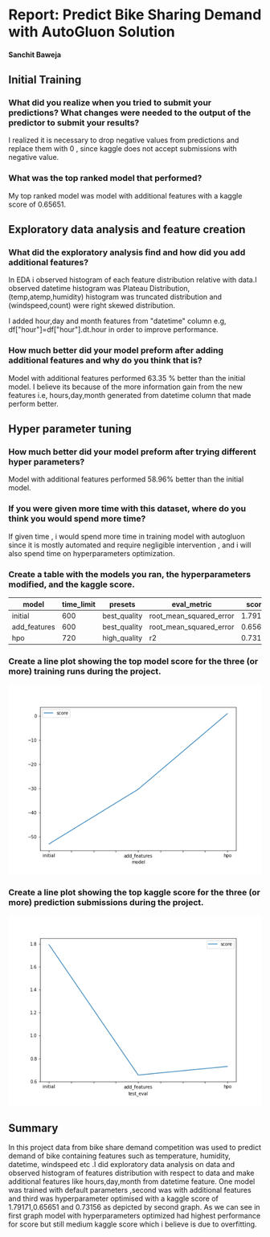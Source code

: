 # Report: Predict Bike Sharing Demand with AutoGluon Solution
#### Sanchit Baweja

## Initial Training
### What did you realize when you tried to submit your predictions? What changes were needed to the output of the predictor to submit your results?

I realized it is necessary to drop negative values from predictions and replace them with 0 , since kaggle does not accept submissions with negative value.

### What was the top ranked model that performed?

My top ranked model was model with additional features with a kaggle score of 0.65651.

## Exploratory data analysis and feature creation
### What did the exploratory analysis find and how did you add additional features?

In EDA i observed histogram of each feature distribution relative with data.I observed datetime histogram was Plateau Distribution, (temp,atemp,humidity) histogram was  truncated distribution and (windspeed,count) were right skewed distribution.

I added hour,day and month features from "datetime" column e.g, df["hour"]=df["hour"].dt.hour in order to improve performance.

### How much better did your model preform after adding additional features and why do you think that is?
Model with additional features performed 63.35 % better than the initial model. I believe its because of the more information gain from the new features i.e, hours,day,month generated from datetime column that made perform better.

## Hyper parameter tuning
### How much better did your model preform after trying different hyper parameters?
Model with additional features performed 58.96% better than the initial model.

### If you were given more time with this dataset, where do you think you would spend more time?
If given time , i would spend more time in training model with autogluon since it is mostly automated and require negligible intervention , and i will also spend time on hyperparameters optimization.

### Create a table with the models you ran, the hyperparameters modified, and the kaggle score.
|model|time_limit|presets|eval_metric|score|
|--|--|--|--|--|
|initial|600|best_quality|root_mean_squared_error|1.79171| 			
|add_features|600|best_quality|root_mean_squared_error|0.65651| 	
|hpo|720|high_quality|r2|0.73156|			

### Create a line plot showing the top model score for the three (or more) training runs during the project.



![model_train_score.png](model_train_score.png)

### Create a line plot showing the top kaggle score for the three (or more) prediction submissions during the project.



![model_test_score.png](model_test_score.png)

## Summary
In this project data from bike share demand competition was used to predict demand of bike containing features such as temperature, humidity, datetime, windspeed etc .I did exploratory data analysis on data and observed histogram of features distribution with respect to data and make additional features like hours,day,month from datetime feature. One model was trained with default parameters ,second was with additional features and third was hyperparameter optimised with a kaggle score of 1.79171,0.65651 and 0.73156 as depicted by second graph. As we can see in first graph model with hyperparameters optimized had highest performance for score but still medium kaggle score which i believe is due to overfitting.
